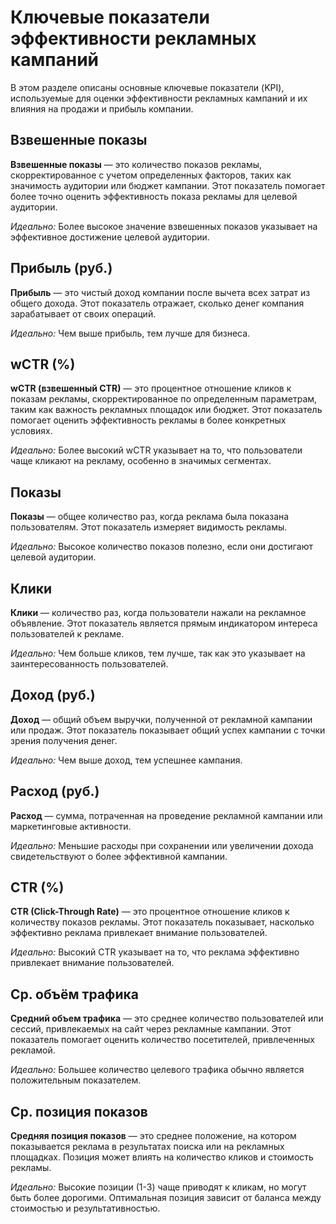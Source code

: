 # Ключевые показатели эффективности рекламных кампаний

В этом разделе описаны основные ключевые показатели (KPI), используемые для оценки эффективности рекламных кампаний и их влияния на продажи и прибыль компании.

## Взвешенные показы

**Взвешенные показы** — это количество показов рекламы, скорректированное с учетом определенных факторов, таких как значимость аудитории или бюджет кампании. Этот показатель помогает более точно оценить эффективность показа рекламы для целевой аудитории.

*Идеально:* Более высокое значение взвешенных показов указывает на эффективное достижение целевой аудитории.

## Прибыль (руб.)

**Прибыль** — это чистый доход компании после вычета всех затрат из общего дохода. Этот показатель отражает, сколько денег компания зарабатывает от своих операций.

*Идеально:* Чем выше прибыль, тем лучше для бизнеса.

## wCTR (%)

**wCTR (взвешенный CTR)** — это процентное отношение кликов к показам рекламы, скорректированное по определенным параметрам, таким как важность рекламных площадок или бюджет. Этот показатель помогает оценить эффективность рекламы в более конкретных условиях.

*Идеально:* Более высокий wCTR указывает на то, что пользователи чаще кликают на рекламу, особенно в значимых сегментах.

## Показы

**Показы** — общее количество раз, когда реклама была показана пользователям. Этот показатель измеряет видимость рекламы.

*Идеально:* Высокое количество показов полезно, если они достигают целевой аудитории.

## Клики

**Клики** — количество раз, когда пользователи нажали на рекламное объявление. Этот показатель является прямым индикатором интереса пользователей к рекламе.

*Идеально:* Чем больше кликов, тем лучше, так как это указывает на заинтересованность пользователей.

## Доход (руб.)

**Доход** — общий объем выручки, полученной от рекламной кампании или продаж. Этот показатель показывает общий успех кампании с точки зрения получения денег.

*Идеально:* Чем выше доход, тем успешнее кампания.

## Расход (руб.)

**Расход** — сумма, потраченная на проведение рекламной кампании или маркетинговые активности.

*Идеально:* Меньшие расходы при сохранении или увеличении дохода свидетельствуют о более эффективной кампании.

## CTR (%)

**CTR (Click-Through Rate)** — это процентное отношение кликов к количеству показов рекламы. Этот показатель показывает, насколько эффективно реклама привлекает внимание пользователей.

*Идеально:* Высокий CTR указывает на то, что реклама эффективно привлекает внимание пользователей.

## Ср. объём трафика

**Средний объем трафика** — это среднее количество пользователей или сессий, привлекаемых на сайт через рекламные кампании. Этот показатель помогает оценить количество посетителей, привлеченных рекламой.

*Идеально:* Большее количество целевого трафика обычно является положительным показателем.

## Ср. позиция показов

**Средняя позиция показов** — это среднее положение, на котором показывается реклама в результатах поиска или на рекламных площадках. Позиция может влиять на количество кликов и стоимость рекламы.

*Идеально:* Высокие позиции (1-3) чаще приводят к кликам, но могут быть более дорогими. Оптимальная позиция зависит от баланса между стоимостью и результативностью.
